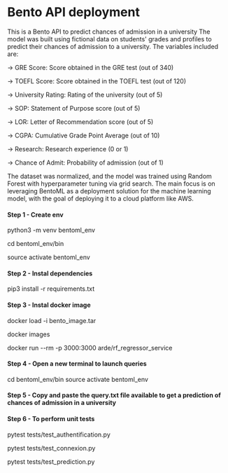 # Bento API deployment
This is a Bento API to predict chances of admission in a university
The model was built using fictional data on students' grades and profiles to predict their chances of admission to a university. The variables included are:

-> GRE Score: Score obtained in the GRE test (out of 340)

-> TOEFL Score: Score obtained in the TOEFL test (out of 120)

-> University Rating: Rating of the university (out of 5)

-> SOP: Statement of Purpose score (out of 5)

-> LOR: Letter of Recommendation score (out of 5)

-> CGPA: Cumulative Grade Point Average (out of 10)

-> Research: Research experience (0 or 1)

-> Chance of Admit: Probability of admission (out of 1)

The dataset was normalized, and the model was trained using Random Forest with hyperparameter tuning via grid search. The main focus is on leveraging BentoML as a deployment solution for the machine learning model, with the goal of deploying it to a cloud platform like AWS.


#### Step 1 - Create env
python3 -m venv bentoml_env

cd  bentoml_env/bin

source activate bentoml_env


#### Step 2 - Instal dependencies
pip3 install -r requirements.txt


#### Step 3 - Instal docker image
docker load -i bento_image.tar

docker images

docker run --rm -p 3000:3000 arde/rf_regressor_service


#### Step 4 - Open a new terminal to launch queries
cd  bentoml_env/bin
source activate bentoml_env

#### Step 5 - Copy and paste the query.txt file available to get a prediction of chances of admission in a university

#### Step 6 - To perform unit tests
pytest tests/test_authentification.py

pytest tests/test_connexion.py

pytest tests/test_prediction.py
